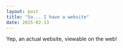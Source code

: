 ```yaml
---
layout: post
title: "So... I have a website"
date: 2015-02-13
---
```


Yep, an actual website, viewable on the web!


